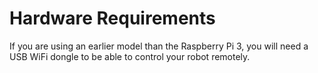# Hardware Requirements

If you are using an earlier model than the Raspberry Pi 3, you will need a USB WiFi dongle to be able to control your robot remotely.
